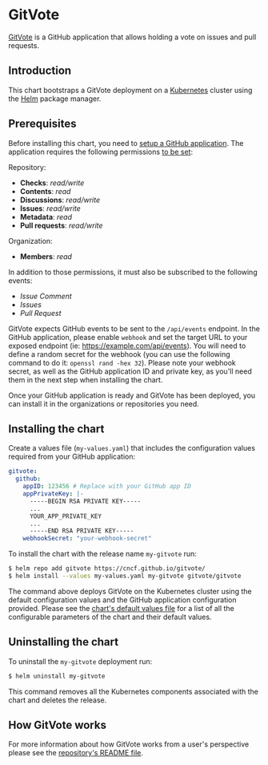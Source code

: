 # GitVote

[GitVote](https://gitvote.dev) is a GitHub application that allows holding a vote on issues and pull requests.

## Introduction

This chart bootstraps a GitVote deployment on a [Kubernetes](http://kubernetes.io) cluster using the [Helm](https://helm.sh) package manager.

## Prerequisites

Before installing this chart, you need to [setup a GitHub application](https://docs.github.com/en/apps/creating-github-apps/creating-github-apps/creating-a-github-app). The application requires the following permissions [to be set](https://docs.github.com/en/apps/maintaining-github-apps/editing-a-github-apps-permissions):

Repository:

- **Checks**: *read/write*
- **Contents**: *read*
- **Discussions**: *read/write*
- **Issues**: *read/write*
- **Metadata**: *read*
- **Pull requests**: *read/write*

Organization:

- **Members**: *read*

In addition to those permissions, it must also be subscribed to the following events:

- *Issue Comment*
- *Issues*
- *Pull Request*

GitVote expects GitHub events to be sent to the `/api/events` endpoint. In the GitHub application, please enable `webhook` and set the target URL to your exposed endpoint (ie: <https://example.com/api/events>). You will need to define a random secret for the webhook (you can use the following command to do it: `openssl rand -hex 32`). Please note your webhook secret, as well as the GitHub application ID and private key, as you'll need them in the next step when installing the chart.

Once your GitHub application is ready and GitVote has been deployed, you can install it in the organizations or repositories you need.

## Installing the chart

Create a values file (`my-values.yaml`) that includes the configuration values required from your GitHub application:

```yaml
gitvote:
  github:
    appID: 123456 # Replace with your GitHub app ID
    appPrivateKey: |-
      -----BEGIN RSA PRIVATE KEY-----
      ...
      YOUR_APP_PRIVATE_KEY
      ...
      -----END RSA PRIVATE KEY-----
    webhookSecret: "your-webhook-secret"
```

To install the chart with the release name `my-gitvote` run:

```bash
$ helm repo add gitvote https://cncf.github.io/gitvote/
$ helm install --values my-values.yaml my-gitvote gitvote/gitvote
```

The command above deploys GitVote on the Kubernetes cluster using the default configuration values and the GitHub application configuration provided. Please see the [chart's default values file](https://github.com/cncf/gitvote/blob/main/charts/gitvote/values.yaml) for a list of all the configurable parameters of the chart and their default values.

## Uninstalling the chart

To uninstall the `my-gitvote` deployment run:

```bash
$ helm uninstall my-gitvote
```

This command removes all the Kubernetes components associated with the chart and deletes the release.

## How GitVote works

For more information about how GitVote works from a user's perspective please see the [repository's README file](https://github.com/cncf/gitvote#readme).
